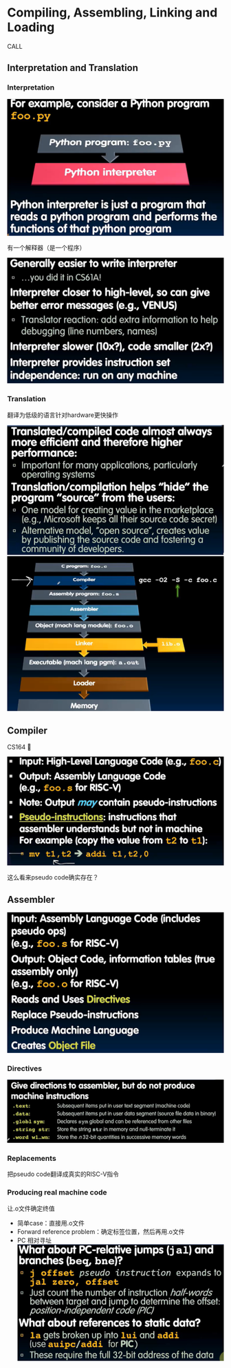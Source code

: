 # Compiling, Assembling, Linking and Loading

CALL

## Interpretation and Translation
### Interpretation
![alt text](image.png)

有一个解释器（是一个程序）

![alt text](image-1.png)
### Translation
翻译为低级的语言针对hardware更快操作

![alt text](image-2.png)
![alt text](image-3.png)
## Compiler
CS164 :thinking:

![alt text](image-4.png)

这么看来pseudo code确实存在？

## Assembler
![alt text](image-5.png)

### Directives
![alt text](image-6.png)


### Replacements
把pseudo code翻译成真实的RISC-V指令

### Producing real machine code
让.o文件确定终值

- 简单case：直接用.o文件
- Forward reference problem：确定标签位置，然后再用.o文件
- PC 相对寻址
![alt text](image-7.png)








